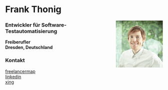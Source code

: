 &nbsp;  
# Frank Thonig

<img align="right" src="/img/Profile.jpg" width=150/>

### Entwickler für Software-Testautomatisierung
**Freiberufler**  
**Dresden, Deutschland**

### Kontakt

[freelancermap](https://www.freelancermap.de/profil/frank-thonig)  
[linkedin](https://www.linkedin.com/in/frank-thonig)  
[xing](https://www.xing.com/profile/Frank_Thonig)  
